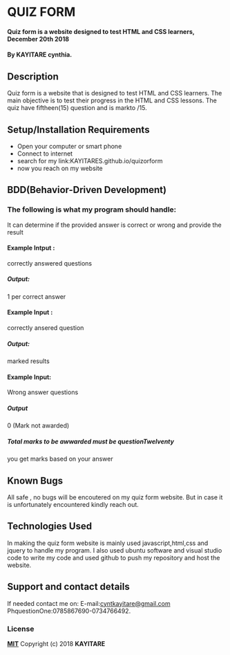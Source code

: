 # QUIZ FORM
#### Quiz form is a website designed to test HTML and CSS learners, December 20th 2018
#### By **KAYITARE cynthia.**
## Description
Quiz form is a website that is designed to test HTML and CSS learners. The main objective is to test their progress in the  HTML and CSS lessons. The quiz have fiftheen(15) question and is markto /15.
## Setup/Installation Requirements
* Open your computer or smart phone
* Connect to internet
* search for my link:KAYITARES.github.io/quizorform
* now you reach on my website
## BDD(Behavior-Driven Development)
### The following is what my program should handle:
It can determine if the provided answer is correct or wrong and provide the result

#### Example Intput : 
correctly answered questions 
 ##### Output:
 1 per correct answer

#### Example Input : 
correctly ansered question

#####  Output:
marked results

#### Example Input:
Wrong answer questions
##### Output
0 (Mark not awarded)

##### Total marks to be awwarded must be questionTwelventy
you get marks based on your answer

## Known Bugs
All safe , no bugs will be encoutered on my quiz form website. But in case it is unfortunately encountered kindly reach out.
## Technologies Used
In making the quiz form website is mainly  used javascript,html,css and jquery to handle my program.
I also used ubuntu software and visual studio code to write my code and used github to push my repository and host the website. 
## Support and contact details
If needed contact me on:
E-mail:cyntkayitare@gmail.com
PhquestionOne:0785867690-0734766492.
### License
**[MIT](http://choosealisence.com/licenses/mit/)**
Copyright (c) 2018 **KAYITARE**